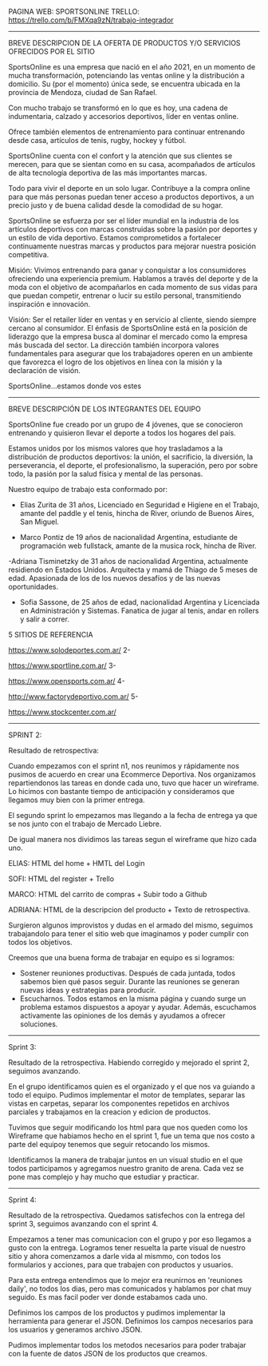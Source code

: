 

PAGINA WEB: SPORTSONLINE
TRELLO: https://trello.com/b/FMXqa9zN/trabajo-integrador 

---------------------------------------------------------------------------------------------------------------------------------


BREVE DESCRIPCION DE LA OFERTA DE PRODUCTOS Y/O SERVICIOS OFRECIDOS POR EL SITIO



SportsOnline es una empresa que nació en el año 2021, en un momento de mucha transformación, potenciando las ventas 
online y la distribución a domicilio. Su (por el momento) única sede, se encuentra ubicada en la provincia de Mendoza,
ciudad de San Rafael. 

Con mucho trabajo se transformó en lo que es hoy, una cadena de indumentaria, calzado y accesorios
deportivos, líder en ventas online.

Ofrece también elementos de entrenamiento para continuar entrenando desde casa, artículos
 de tenis, rugby, hockey y fútbol. 

SportsOnline cuenta con el confort y la atención que sus clientes se merecen, para que se
 sientan como en su casa, acompañados de artículos de alta tecnología deportiva de las más importantes marcas. 

Todo para vivir
 el deporte en un solo lugar. Contribuye a la compra online para que más personas puedan tener acceso a productos deportivos,
 a un precio justo y de buena calidad desde la comodidad de su hogar.

SportsOnline se esfuerza por ser el líder mundial en la 
industria de los artículos deportivos con marcas construidas sobre la pasión por deportes y un estilo de vida deportivo. 
Estamos comprometidos a fortalecer continuamente nuestras marcas y productos para mejorar nuestra posición competitiva.



Misión:
Vivimos entrenando para ganar y conquistar a los consumidores ofreciendo una experiencia premium. Hablamos a través del
 deporte y de la moda con el objetivo de acompañarlos en cada momento de sus vidas para que puedan competir, entrenar o lucir 
su estilo personal, transmitiendo inspiración e innovación.



Visión:
Ser el retailer líder en ventas y en servicio al cliente, siendo siempre cercano al consumidor. El énfasis de SportsOnline 
está en la posición de liderazgo que la empresa busca al dominar el mercado como la empresa más buscada del sector. La dirección 
también incorpora valores fundamentales para asegurar que los trabajadores operen en un ambiente que favorezca el logro de los 
objetivos en línea con la misión y la declaración de visión.

SportsOnline…estamos donde vos estes


------------------


BREVE DESCRIPCIÓN DE LOS INTEGRANTES DEL EQUIPO



SportsOnline fue creado por un grupo de 4 jóvenes, que se conocieron entrenando y quisieron llevar el deporte a todos los hogares
 del país. 

Estamos unidos por los mismos valores que hoy trasladamos a la distribución de productos deportivos: la unión, el 
sacrificio, la diversión, la perseverancia, el deporte, el profesionalismo, la superación, pero por sobre todo, la pasión por la
 salud física y mental de las personas.

Nuestro equipo de trabajo esta conformado por:

 

- Elias Zurita de 31 años, Licenciado en Seguridad e Higiene en el Trabajo, amante del paddle y el tenis, hincha de River, oriundo de 
Buenos Aires, San Miguel. 



- Marco Pontiz de 19 años de nacionalidad Argentina, estudiante de programación web fullstack, amante de la 
musica rock, hincha de River.



-Adriana Tisminetzky de 31 años de nacionalidad Argentina, actualmente residiendo en Estados Unidos. Arquitecta y mamá de Thiago de 
5 meses de edad. Apasionada de los de los nuevos desafíos y de las nuevas oportunidades.



- Sofia Sassone, de 25 años de edad, nacionalidad Argentina y Licenciada en Administración y Sistemas. Fanatica de jugar al tenis,
 andar en rollers y salir a correr.



5 SITIOS DE REFERENCIA	

https://www.solodeportes.com.ar/
2-	

https://www.sportline.com.ar/
3-	

https://www.opensports.com.ar/
4-	

http://www.factorydeportivo.com.ar/
5-	

https://www.stockcenter.com.ar/


---------------------------------------------------------------------------------------------------------------------------------


SPRINT 2:

Resultado de retrospectiva:

Cuando empezamos con el sprint n1, nos reunimos y rápidamente nos pusimos de acuerdo en crear una Ecommerce Deportiva.
Nos organizamos repartiendonos las tareas en donde cada uno, tuvo que hacer un wireframe. 
Lo hicimos con bastante tiempo de anticipación y consideramos que llegamos muy bien con la primer entrega.

El segundo sprint lo empezamos mas llegando a la fecha de entrega ya que se nos junto con el trabajo de Mercado Liebre.

De igual manera nos dividimos las tareas segun el wireframe que hizo cada uno.

ELIAS: HTML del home + HMTL del Login

SOFI: HTML del register + Trello

MARCO: HTML del carrito de compras + Subir todo a Github

ADRIANA: HTML de la descripcion del producto + Texto de retrospectiva.

Surgieron algunos improvistos y dudas en el armado del mismo, seguimos trabajandolo para tener el sitio web que imaginamos y poder cumplir con todos los objetivos.

Creemos que una buena forma de trabajar en equipo es si logramos:

- Sostener reuniones productivas. Después de cada juntada, todos sabemos bien qué pasos seguir. Durante las reuniones se generan nuevas ideas y estrategias para producir.
- Escucharnos. Todos estamos en la misma página y cuando surge un problema estamos dispuestos a apoyar y ayudar. Además, escuchamos activamente las opiniones de los demás y ayudamos a ofrecer soluciones.


--------------------------------------------------------------------------------------------------------------------------------------------------------------

Sprint 3:

Resultado de la retrospectiva.
Habiendo corregido y  mejorado el sprint 2, seguimos avanzando.

En el grupo identificamos quien es el organizado y el que nos va guiando a todo el equipo.
Pudimos implementar el motor de templates, separar las vistas en carpetas, separar los componentes repetidos en archivos parciales y trabajamos en la creacion y edicion de productos.

Tuvimos que seguir modificando los html para que nos queden como los Wireframe que habiamos hecho en el sprint 1, fue un tema que nos costo a parte del equipoy tenemos que seguir retocando los mismos. 

Identificamos la manera de trabajar juntos en un visual studio en el que todos participamos y agregamos nuestro granito de arena.
Cada vez se pone mas complejo y hay mucho que estudiar y practicar.


--------------------------------------------------------------------------------------------------------------------------------------------------------------

Sprint 4:

Resultado de la retrospectiva.
Quedamos satisfechos con la entrega del sprint 3, seguimos avanzando con el sprint 4.

Empezamos a tener mas comunicacion con el grupo y por eso llegamos a gusto con la entrega.
Logramos tener resuelta la parte visual de nuestro sitio y ahora comenzamos a darle vida al mismmo, con todos los formularios y acciones, para que trabajen con productos y usuarios.

Para esta entrega entendimos que lo mejor era reunirnos en 'reuniones daily', no todos los dias, pero mas comunicados y hablamos por chat muy seguido. Es mas facil poder ver donde estabamos cada uno.

Definimos los campos de los productos y pudimos implementar la herramienta para generar el JSON.
Definimos los campos necesarios para los usuarios y generamos archivo JSON.

Pudimos implementar todos los metodos necesarios para poder trabajar con la fuente de datos JSON de los productos que creamos.
